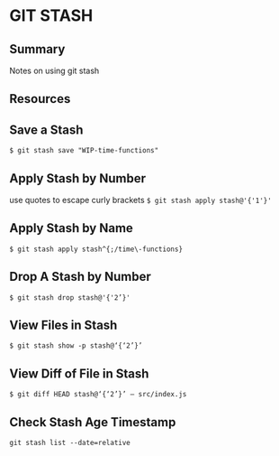 # GIT STASH

## Summary

Notes on using git stash

## Resources

## Save a Stash

`$ git stash save "WIP-time-functions"`

## Apply Stash by Number

use quotes to escape curly brackets
`$ git stash apply stash@'{'1'}'`

## Apply Stash by Name

`$ git stash apply stash^{;/time\-functions}`

## Drop A Stash by Number

`$ git stash drop stash@'{'2’}'`

## View Files in Stash

`$ git stash show -p stash@‘{‘2’}’`

## View Diff of File in Stash

`$ git diff HEAD stash@‘{‘2’}’ — src/index.js`

## Check Stash Age Timestamp

```console
git stash list --date=relative
```
